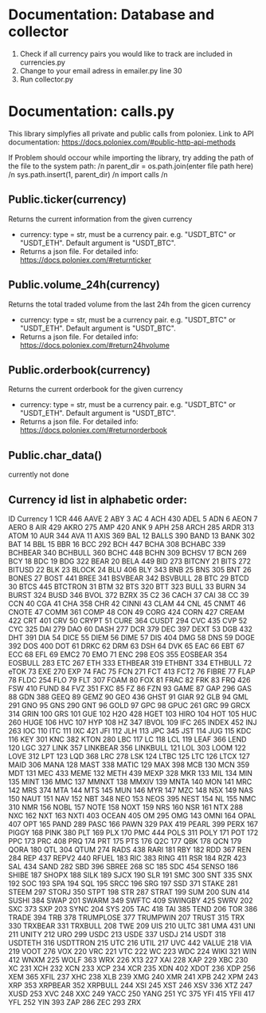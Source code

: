 # Documentation: Database and collector

1. Check if all currency pairs you would like to track are included in currencies.py
3. Change to your email adress in emailer.py line 30
3. Run collector.py


# Documentation: calls.py 
This library simplyfies all private and public calls from poloniex.
Link to API documentation: https://docs.poloniex.com/#public-http-api-methods

If Problem should occour while importing the library, try adding the path of the file to the system path:
/n
parent_dir = os.path.join(enter file path here) /n
sys.path.insert(1, parent_dir) /n
import calls /n

## Public.ticker(currency)
Returns the current information from the given currency
- currency: type = str, must be a currency pair. e.g. "USDT_BTC" or "USDT_ETH". Default argument is "USDT_BTC".
- Returns a json file. For detailed info: https://docs.poloniex.com/#returnticker

## Public.volume_24h(currency)
Returns the total traded volume from the last 24h from the gicen currency
- currency: type = str, must be a currency pair. e.g. "USDT_BTC" or "USDT_ETH". Default argument is "USDT_BTC".
- Returns a json file. For detailed info: https://docs.poloniex.com/#return24hvolume

## Public.orderbook(currency)
Returns the current orderbook for the given currency
- currency: type = str, must be a currency pair. e.g. "USDT_BTC" or "USDT_ETH". Default argument is "USDT_BTC".
- Returns a json file. For detailed info: https://docs.poloniex.com/#returnorderbook

## Public.char_data()
currently not done

## Currency id list in alphabetic order:

ID	Currency
1	1CR
446	AAVE
2	ABY
3	AC
4	ACH
430	ADEL
5	ADN
6	AEON
7	AERO
8	AIR
429	AKRO
275	AMP
420	ANK
9	APH
258	ARCH
285	ARDR
313	ATOM
10	AUR
344	AVA
11	AXIS
369	BAL
12	BALLS
390	BAND
13	BANK
302	BAT
14	BBL
15	BBR
16	BCC
292	BCH
447	BCHA
308	BCHABC
339	BCHBEAR
340	BCHBULL
360	BCHC
448	BCHN
309	BCHSV
17	BCN
269	BCY
18	BDC
19	BDG
322	BEAR
20	BELA
449	BID
273	BITCNY
21	BITS
272	BITUSD
22	BLK
23	BLOCK
24	BLU
406	BLY
343	BNB
25	BNS
305	BNT
26	BONES
27	BOST
441	BREE
341	BSVBEAR
342	BSVBULL
28	BTC
29	BTCD
30	BTCS
445	BTCTRON
31	BTM
32	BTS
320	BTT
323	BULL
33	BURN
34	BURST
324	BUSD
346	BVOL
372	BZRX
35	C2
36	CACH
37	CAI
38	CC
39	CCN
40	CGA
41	CHA
358	CHR
42	CINNI
43	CLAM
44	CNL
45	CNMT
46	CNOTE
47	COMM
361	COMP
48	CON
49	CORG
424	CORN
427	CREAM
422	CRT
401	CRV
50	CRYPT
51	CURE
364	CUSDT
294	CVC
435	CVP
52	CYC
325	DAI
279	DAO
60	DASH
277	DCR
379	DEC
397	DEXT
53	DGB
432	DHT
391	DIA
54	DICE
55	DIEM
56	DIME
57	DIS
404	DMG
58	DNS
59	DOGE
392	DOS
400	DOT
61	DRKC
62	DRM
63	DSH
64	DVK
65	EAC
66	EBT
67	ECC
68	EFL
69	EMC2
70	EMO
71	ENC
298	EOS
355	EOSBEAR
354	EOSBULL
283	ETC
267	ETH
333	ETHBEAR
319	ETHBNT
334	ETHBULL
72	eTOK
73	EXE
270	EXP
74	FAC
75	FCN
271	FCT
413	FCT2
76	FIBRE
77	FLAP
78	FLDC
254	FLO
79	FLT
307	FOAM
80	FOX
81	FRAC
82	FRK
83	FRQ
426	FSW
410	FUND
84	FVZ
351	FXC
85	FZ
86	FZN
93	GAME
87	GAP
296	GAS
88	GDN
388	GEEQ
89	GEMZ
90	GEO
436	GHST
91	GIAR
92	GLB
94	GML
291	GNO
95	GNS
290	GNT
96	GOLD
97	GPC
98	GPUC
261	GRC
99	GRCX
314	GRIN
100	GRS
101	GUE
102	H2O
428	HGET
103	HIRO
104	HOT
105	HUC
260	HUGE
106	HVC
107	HYP
108	HZ
347	IBVOL
109	IFC
265	INDEX
452	INJ
263	IOC
110	ITC
111	IXC
421	JFI
112	JLH
113	JPC
345	JST
114	JUG
115	KDC
116	KEY
301	KNC
382	KTON
280	LBC
117	LC
118	LCL
119	LEAF
366	LEND
120	LGC
327	LINK
357	LINKBEAR
356	LINKBULL
121	LOL
303	LOOM
122	LOVE
312	LPT
123	LQD
368	LRC
278	LSK
124	LTBC
125	LTC
126	LTCX
127	MAID
306	MANA
128	MAST
338	MATIC
129	MAX
398	MCB
130	MCN
359	MDT
131	MEC
433	MEME
132	METH
439	MEXP
328	MKR
133	MIL
134	MIN
135	MINT
136	MMC
137	MMNXT
138	MMXIV
139	MNTA
140	MON
141	MRC
142	MRS
374	MTA
144	MTS
145	MUN
146	MYR
147	MZC
148	N5X
149	NAS
150	NAUT
151	NAV
152	NBT
348	NEO
153	NEOS
395	NEST
154	NL
155	NMC
310	NMR
156	NOBL
157	NOTE
158	NOXT
159	NRS
160	NSR
161	NTX
288	NXC
162	NXT
163	NXTI
403	OCEAN
405	OM
295	OMG
143	OMNI
164	OPAL
407	OPT
165	PAND
289	PASC
166	PAWN
329	PAX
419	PEARL
399	PERX
167	PIGGY
168	PINK
380	PLT
169	PLX
170	PMC
444	POLS
311	POLY
171	POT
172	PPC
173	PRC
408	PRQ
174	PRT
175	PTS
176	Q2C
177	QBK
178	QCN
179	QORA
180	QTL
304	QTUM
274	RADS
438	RARI
181	RBY
182	RDD
367	REN
284	REP
437	REPV2
440	RFUEL
183	RIC
383	RING
411	RSR
184	RZR
423	SAL
434	SAND
282	SBD
396	SBREE
268	SC
185	SDC
454	SENSO
186	SHIBE
187	SHOPX
188	SILK
189	SJCX
190	SLR
191	SMC
300	SNT
335	SNX
192	SOC
193	SPA
194	SQL
195	SRCC
196	SRG
197	SSD
371	STAKE
281	STEEM
297	STORJ
350	STPT
198	STR
287	STRAT
199	SUM
200	SUN
414	SUSHI
384	SWAP
201	SWARM
349	SWFTC
409	SWINGBY
425	SWRV
202	SXC
373	SXP
203	SYNC
204	SYS
205	TAC
418	TAI
385	TEND
206	TOR
386	TRADE
394	TRB
378	TRUMPLOSE
377	TRUMPWIN
207	TRUST
315	TRX
330	TRXBEAR
331	TRXBULL
208	TWE
209	UIS
210	ULTC
381	UMA
431	UNI
211	UNITY
212	URO
299	USDC
213	USDE
337	USDJ
214	USDT
318	USDTETH
316	USDTTRON
215	UTC
216	UTIL
217	UVC
442	VALUE
218	VIA
219	VOOT
276	VOX
220	VRC
221	VTC
222	WC
223	WDC
224	WIKI
321	WIN
412	WNXM
225	WOLF
363	WRX
226	X13
227	XAI
228	XAP
229	XBC
230	XC
231	XCH
232	XCN
233	XCP
234	XCR
235	XDN
402	XDOT
236	XDP
256	XEM
365	XFIL
237	XHC
238	XLB
239	XMG
240	XMR
241	XPB
242	XPM
243	XRP
353	XRPBEAR
352	XRPBULL
244	XSI
245	XST
246	XSV
336	XTZ
247	XUSD
253	XVC
248	XXC
249	YACC
250	YANG
251	YC
375	YFI
415	YFII
417	YFL
252	YIN
393	ZAP
286	ZEC
293	ZRX